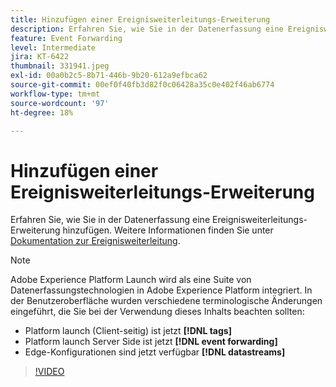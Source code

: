 ```yaml
---
title: Hinzufügen einer Ereignisweiterleitungs-Erweiterung
description: Erfahren Sie, wie Sie in der Datenerfassung eine Ereignisweiterleitungs-Erweiterung hinzufügen.
feature: Event Forwarding
level: Intermediate
jira: KT-6422
thumbnail: 331941.jpeg
exl-id: 00a0b2c5-8b71-446b-9b20-612a9efbca62
source-git-commit: 00ef0f40fb3d82f0c06428a35c0e402f46ab6774
workflow-type: tm+mt
source-wordcount: '97'
ht-degree: 18%

---
```


# Hinzufügen einer Ereignisweiterleitungs-Erweiterung

Erfahren Sie, wie Sie in der Datenerfassung eine Ereignisweiterleitungs-Erweiterung hinzufügen. Weitere Informationen finden Sie unter [Dokumentation zur Ereignisweiterleitung](https://experienceleague.adobe.com/docs/experience-platform/tags/event-forwarding/overview.html).

>[!NOTE]
>
>Adobe Experience Platform Launch wird als eine Suite von Datenerfassungstechnologien in Adobe Experience Platform integriert. In der Benutzeroberfläche wurden verschiedene terminologische Änderungen eingeführt, die Sie bei der Verwendung dieses Inhalts beachten sollten:
>
> * Platform launch (Client-seitig) ist jetzt **[!DNL tags]**
> * Platform launch Server Side ist jetzt **[!DNL event forwarding]**
> * Edge-Konfigurationen sind jetzt verfügbar **[!DNL datastreams]**

>[!VIDEO](https://video.tv.adobe.com/v/331941?learn=on)
